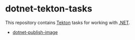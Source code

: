 # dotnet-tekton-tasks

This repository contains [Tekton](https://tekton.dev/) tasks for working with [.NET](https://github.com/dotnet).

- [dotnet-publish-image](docs/task-dotnet-publish-image.md)
